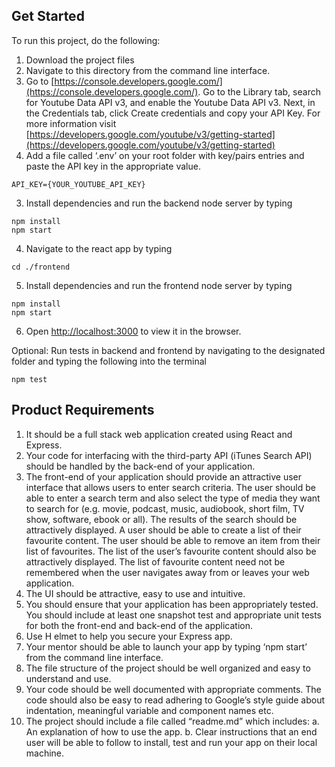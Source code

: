 ## Get Started
To run this project, do the following:
1. Download the project files
2. Navigate to this directory from the command line interface.
3. Go to [https://console.developers.google.com/](https://console.developers.google.com/). Go to the Library tab, search for Youtube Data API v3, and enable the Youtube Data API v3. Next, in the Credentials tab, click Create credentials and copy your API Key. For more information visit [https://developers.google.com/youtube/v3/getting-started](https://developers.google.com/youtube/v3/getting-started)  
4. Add a file called ‘.env’ on your root folder with key/pairs entries and paste the API key in the appropriate value.
```
API_KEY={YOUR_YOUTUBE_API_KEY}
```
3. Install dependencies and run the backend node server by typing
```
npm install
npm start
```
4. Navigate to the react app by typing
```
cd ./frontend
```
5. Install dependencies and run the frontend node server by typing
```
npm install
npm start
```
6. Open [http://localhost:3000](http://localhost:3000) to view it in the browser.

Optional: Run tests in backend and frontend by navigating to the designated folder and typing the following into the terminal
```
npm test
```


## Product Requirements
1. It should be a full stack web application created using React and Express.
2. Your code for interfacing with the third-party API (iTunes Search API) should
be handled by the back-end of your application.
3. The front-end of your application should provide an attractive user interface
that allows users to enter search criteria. The user should be able to enter a search term and also select the type of media they want to search for (e.g. movie, podcast, music, audiobook, short film, TV show, software, ebook or all). The results of the search should be attractively displayed. A user should be able to create a list of their favourite content. The user should be able to remove an item from their list of favourites. The list of the user’s favourite content should also be attractively displayed. The list of favourite content need not be remembered when the user navigates away from or leaves your web application.
4. The UI should be attractive, easy to use and intuitive.
5. You should ensure that your application has been appropriately tested. You
should include at least one snapshot test and appropriate unit tests for both
the front-end and back-end of the application.
6. Use H​ elmet​ to help you secure your Express app.
7. Your mentor should be able to launch your app by typing ‘npm start’ from
the command line interface.
8. The file structure of the project should be well organized and easy to
understand and use.
9. Your code should be well documented with appropriate comments. The
code should also be easy to read adhering to ​Google’s style guide about
indentation, meaningful variable and component names etc.
10. The project should include a file called “readme.md” which includes:
a. An explanation of how to use the app.
b. Clear instructions that an end user will be able to follow to install, test
and run your app on their local machine.
